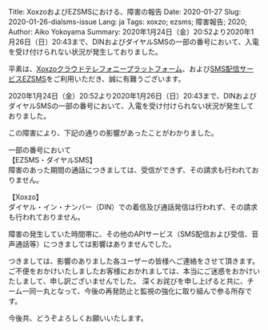 Title: XoxzoおよびEZSMSにおける、障害の報告
Date: 2020-01-27
Slug: 2020-01-26-dialsms-issue
Lang: ja
Tags: xoxzo; ezsms; 障害報告; 2020;
Author: Aiko Yokoyama
Summary: 2020年1月24日（金）20:52より2020年1月26日（日）20:43まで、DINおよびダイヤルSMSの一部の番号において、入電を受け付けられない状況が発生しておりました。


平素は、[Xoxzoクラウドテレフォニープラットフォーム](https://www.xoxzo.com/ja/)、および[SMS配信サービスEZSMS](https://www.ezsms.biz/ja/)をご利用いただき、誠に有難うございます。

2020年1月24日（金）20:52より2020年1月26日（日）20:43まで、DINおよびダイヤルSMSの一部の番号において、入電を受け付けられない状況が発生しておりました。

この障害により、下記の通りの影響があったことがわかりました。

一部の番号において</br>
【EZSMS・ダイヤルSMS】<br/>
障害のあった期間の通話につきましては、受信ができず、その請求も行われておりません。

【Xoxzo】</br>
ダイヤル・イン・ナンバー（DIN）での着信及び通話発信は行われず、その請求も行われておりません。


障害の発生していた時間帯に、その他のAPIサービス（SMS配信および受信、音声通話等）につきましては影響はありませんでした。

つきましては、影響のありました各ユーザーの皆様へご連絡をさせて頂きます。
ご不便をおかけいたしましたお客様におかれましては、本当にご迷惑をおかけいたしまして、申し訳ございませんでした。
深くお詫びを申し上げると共に、チーム一同一丸となって、今後の再発防止と監視の強化に取り組んで参る所存です。

今後共、どうぞよろしくお願いいたします。

